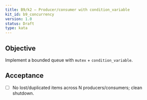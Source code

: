 ```yaml
---
title: B9/k2 — Producer/consumer with condition_variable
kit_id: b9_concurrency
version: 1.0
status: Draft
type: kata
---
```

## Objective
Implement a bounded queue with `mutex` + `condition_variable`.
## Acceptance
- [ ] No lost/duplicated items across N producers/consumers; clean shutdown.
